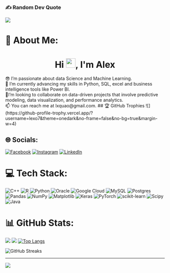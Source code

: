 ### ✍️ Random Dev Quote
![](https://quotes-github-readme.vercel.app/api?type=horizontal&theme=tokyonight)
# 💫 About Me:
<h1 align="center">Hi <img src="https://raw.githubusercontent.com/MartinHeinz/MartinHeinz/master/wave.gif" width="30px">, I'm Alex</h1> 
😎 I’m passionate about data Science and Machine Learning.<br>🌱 I’m currently advancing my skills in Python, SQL,  excel and business intelligence tools like Power BI.<br> 💞️I’m looking to collaborate on data-driven projects that involve predictive modeling, data visualization, and performance analytics. <br>📫 You can reach me at lxquao@gmail.com.
## 🏆 GitHub Trophies
![](https://github-profile-trophy.vercel.app/?username=lexo7&theme=onedark&no-frame=false&no-bg=true&margin-w=4)

## 🌐 Socials:
[![Facebook](https://img.shields.io/badge/Facebook-%231877F2.svg?logo=Facebook&logoColor=white)](https://facebook.com/mrquao7) [![Instagram](https://img.shields.io/badge/Instagram-%23E4405F.svg?logo=Instagram&logoColor=white)](https://instagram.com/mr_quao) [![LinkedIn](https://img.shields.io/badge/LinkedIn-%230077B5.svg?logo=linkedin&logoColor=white)](https://linkedin.com/in/alex-quao-13b878237) 

# 💻 Tech Stack:
![C++](https://img.shields.io/badge/c++-%2300599C.svg?style=plastic&logo=c%2B%2B&logoColor=white) ![R](https://img.shields.io/badge/r-%23276DC3.svg?style=plastic&logo=r&logoColor=white) ![Python](https://img.shields.io/badge/python-3670A0?style=plastic&logo=python&logoColor=ffdd54) ![Oracle](https://img.shields.io/badge/Oracle-F80000?style=plastic&logo=oracle&logoColor=white) ![Google Cloud](https://img.shields.io/badge/GoogleCloud-%234285F4.svg?style=plastic&logo=google-cloud&logoColor=white) ![MySQL](https://img.shields.io/badge/mysql-4479A1.svg?style=plastic&logo=mysql&logoColor=white) ![Postgres](https://img.shields.io/badge/postgres-%23316192.svg?style=plastic&logo=postgresql&logoColor=white) ![Pandas](https://img.shields.io/badge/pandas-%23150458.svg?style=plastic&logo=pandas&logoColor=white) ![NumPy](https://img.shields.io/badge/numpy-%23013243.svg?style=plastic&logo=numpy&logoColor=white) ![Matplotlib](https://img.shields.io/badge/Matplotlib-%23ffffff.svg?style=plastic&logo=Matplotlib&logoColor=black) ![Keras](https://img.shields.io/badge/Keras-%23D00000.svg?style=plastic&logo=Keras&logoColor=white) ![PyTorch](https://img.shields.io/badge/PyTorch-%23EE4C2C.svg?style=plastic&logo=PyTorch&logoColor=white) ![scikit-learn](https://img.shields.io/badge/scikit--learn-%23F7931E.svg?style=plastic&logo=scikit-learn&logoColor=white) ![Scipy](https://img.shields.io/badge/SciPy-%230C55A5.svg?style=plastic&logo=scipy&logoColor=%white) ![Java](https://img.shields.io/badge/java-%23ED8B00.svg?style=plastic&logo=openjdk&logoColor=white)
# 📊 GitHub Stats:
![](https://github-profile-summary-cards.vercel.app/api/cards/profile-details?username=lexo7)
![](https://github-profile-summary-cards.vercel.app/api/cards/repos-per-language?username=lexo7)
[![Top Langs](https://github-readme-stats.vercel.app/api/top-langs/?username=lexo7&layout=compact&langs_count=100&count-private=true)](https://github.com/lexo7)






![GitHub Streaks](http://github-readme-streak-stats.herokuapp.com?user=lexo7)



---
[![](https://visitcount.itsvg.in/api?id=lexo7&icon=3&color=11)](https://visitcount.itsvg.in)

<!-- Proudly created with GPRM ( https://gprm.itsvg.in ) -->
